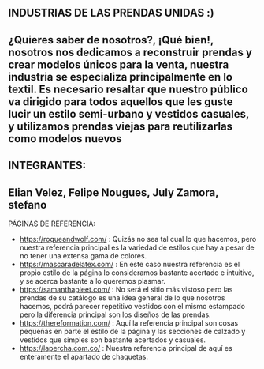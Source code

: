 INDUSTRIAS DE LAS PRENDAS UNIDAS :)
-------------------------------------
¿Quieres saber de nosotros?, ¡Qué bien!, nosotros nos dedicamos a reconstruir prendas y crear modelos únicos para la venta, nuestra industria se especializa principalmente en lo textil.
Es necesario resaltar que nuestro público va dirigido para todos aquellos que les guste lucir
un estilo semi-urbano y vestidos casuales, y  utilizamos prendas viejas para reutilizarlas como modelos nuevos
-------------------------------------
INTEGRANTES:
-----------------
Elian Velez,
Felipe Nougues,
July Zamora,
stefano
-----------------
PÁGINAS DE REFERENCIA:
* https://rogueandwolf.com/ : Quizás no sea tal cual lo que hacemos, pero nuestra referencia principal es la variedad de estilos que hay a pesar de no tener una extensa gama de colores.
* https://mascaradelatex.com/ : En este caso nuestra referencia es el propio estilo de la página
lo consideramos bastante acertado e intuitivo, y se acerca bastante a lo queremos plasmar.
* https://samanthapleet.com/ : No será el sitio más vistoso pero las prendas de su catálogo es una
idea general de lo que nosotros hacemos, podrá parecer repetitivo vestidos con el mismo estampado pero la diferencia principal son los diseños de las prendas.
* https://thereformation.com/ : Aquí la referencia principal son cosas pequeñas en parte el estilo de la página y las secciones de calzado y vestidos que simples son bastante acertados y casuales.
* https://lapercha.com.co/ : Nuestra referencia  principal de aquí es enteramente el apartado de chaquetas.
